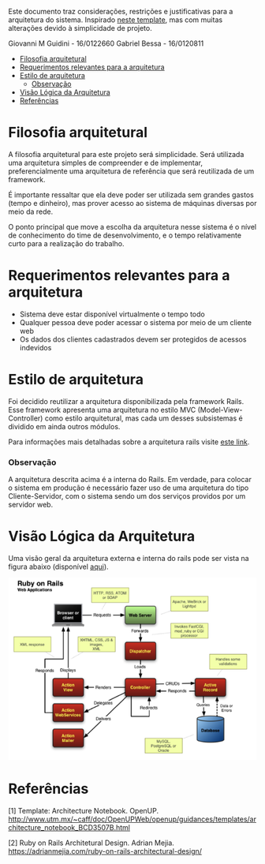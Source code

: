 Este documento traz considerações, restrições e justificativas para a arquitetura do sistema.
Inspirado [neste template](http://www.utm.mx/~caff/doc/OpenUPWeb/openup/guidances/templates/architecture_notebook_BCD3507B.html), mas com muitas alterações devido à simplicidade de projeto.

Giovanni M Guidini - 16/0122660
Gabriel Bessa      - 16/0120811

- [Filosofia arquitetural](#filosofia-arquitetural)
- [Requerimentos relevantes para a arquitetura](#requerimentos-relevantes-para-a-arquitetura)
- [Estilo de arquitetura](#estilo-de-arquitetura)
    - [Observação](#observa%C3%A7%C3%A3o)
- [Visão Lógica da Arquitetura](#vis%C3%A3o-l%C3%B3gica-da-arquitetura)
- [Referências](#refer%C3%AAncias)
  
# Filosofia arquitetural

A filosofia arquitetural para este projeto será simplicidade. Será utilizada uma arquitetura simples de compreender e de implementar, preferencialmente uma arquitetura de referência que será reutilizada de um framework.

É importante ressaltar que ela deve poder ser utilizada sem grandes gastos (tempo e dinheiro), mas prover acesso ao sistema de máquinas diversas por meio da rede.

O ponto principal que move a escolha da arquitetura nesse sistema é o nível de conhecimento do time de desenvolvimento, e o tempo relativamente curto para a realização do trabalho.

# Requerimentos relevantes para a arquitetura

- Sistema deve estar disponível virtualmente o tempo todo
- Qualquer pessoa deve poder acessar o sistema por meio de um cliente web
- Os dados dos clientes cadastrados devem ser protegidos de acessos indevidos

# Estilo de arquitetura

Foi decidido reutilizar a arquitetura disponibilizada pela framework Rails. Esse framework apresenta uma arquitetura no estilo MVC (Model-View-Controller) como estilo arquitetural, mas cada um desses subsistemas é dividido em ainda outros módulos.

Para informações mais detalhadas sobre a arquitetura rails visite [este link](https://adrianmejia.com/ruby-on-rails-architectural-design/).

### Observação
A arquitetura descrita acima é a interna do Rails. Em verdade, para colocar o sistema em produção é necessário fazer uso de uma arquitetura do tipo Cliente-Servidor, com o sistema sendo um dos serviços providos por um servidor web.

# Visão Lógica da Arquitetura
Uma visão geral da arquitetura externa e interna do rails pode ser vista na figura abaixo (disponível [aqui](https://adrianmejia.com/images/rails_arch.png)).

![](assets/arquitetura_rails.png)

# Referências

[1] Template: Architecture Notebook. OpenUP. http://www.utm.mx/~caff/doc/OpenUPWeb/openup/guidances/templates/architecture_notebook_BCD3507B.html

[2] Ruby on Rails Architetural Design. Adrian Mejia. https://adrianmejia.com/ruby-on-rails-architectural-design/